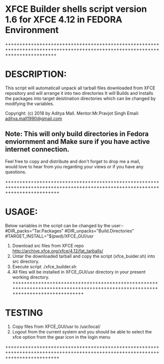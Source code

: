 # XFCE Builder shells script version 1.6 for XFCE 4.12 in FEDORA Environment

++++++++++++++++++++++++++++++++++++++++++++++++++++++++++++++++++++++++++++++++++++++++++++++++++++++++++++++++++++++++++++++
# DESCRIPTION:
This script will automaticall unpack all tarball files downloaded from XFCE repository and will arrange it into two directories
It will Builds and Installs the packages into target deistination directories which can be changed by modifying the variables.

Copyright: (c) 2018 by Aditya Mall. Mentor:Mr.Pravjot Singh
Email: <aditya.mall1990@gmail.com>

## Note: This will only build directories in Fedora enviornment and Make sure if you have active internet connection. ##

Feel free to copy and distribute and don't forget to drop me a mail,          
would love to hear from you regarding your views or if you have any questions. 

+++++++++++++++++++++++++++++++++++++++++++++++++++++++++++++++++++++++++++++++++++++++++++++++++++++++++++++++++++++++++++++++
# USAGE:

Below variables in the script can be changed by the user:-
#DIR_packs="Tar.Packages"
#DIR_unpacks="Build.Directories"
#TARGET_INSTALL="$(pwd)/XFCE_GUI/usr

1) Download src files from XFCE repo http://archive.xfce.org/xfce/4.12/fat_tarballs/
2) Untar the downloaded tarball and copy the script (xfce_buider.sh) into src directory.
3) Execute script ./xfce_builder.sh
4) All files will be installed in XFCE_GUI/usr directory in your present working directory.
+++++++++++++++++++++++++++++++++++++++++++++++++++++++++++++++++++++++++++++++++++++++++++++++++++++++++++++++++++++++++++++++

# TESTING
1) Copy files from XFCE_GUI/usr to /usr/local/
2) Logout from the current system and you should be able to select the xfce option from the gear icon in the login menu

+++++++++++++++++++++++++++++++++++++++++++++++++++++++++++++++++++++++++++++++++++++++++++++++++++++++++++++++++++++++++++++++




